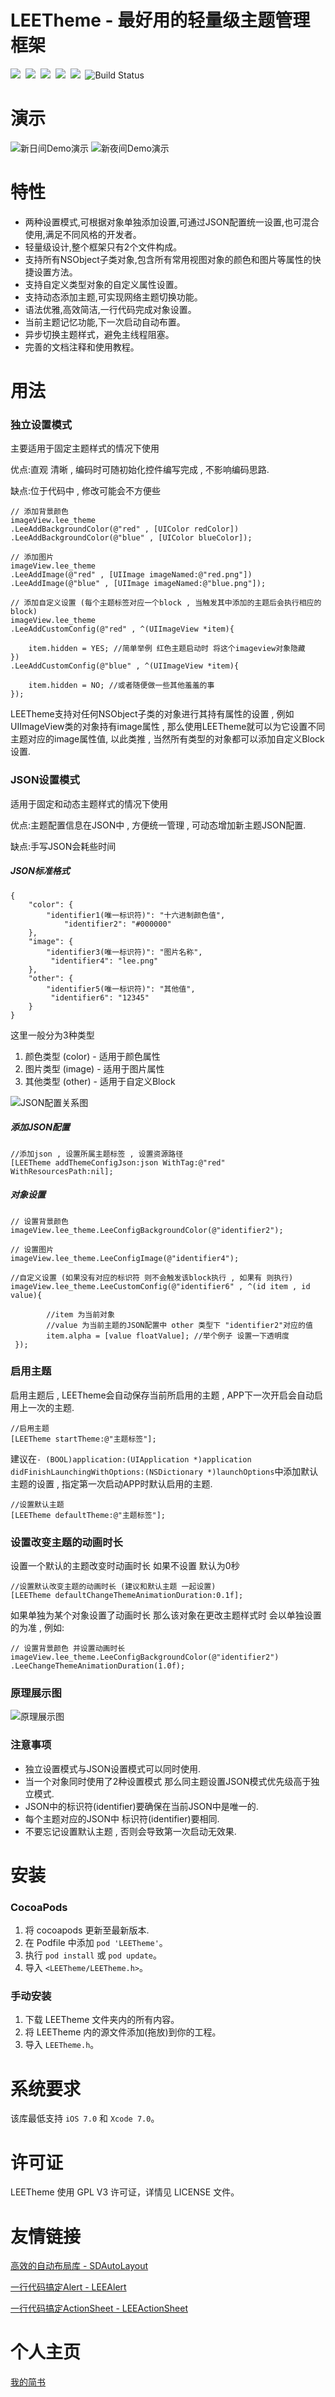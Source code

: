 
# LEETheme - 最好用的轻量级主题管理框架

[![](https://img.shields.io/aur/license/yaourt.svg?maxAge=2592000)](https://github.com/lixiang1994/LEETheme/blob/master/LICENSE)&nbsp;
[![](http://img.shields.io/cocoapods/v/LEETheme.svg?style=flat)](http://cocoapods.org/?q=LEETheme)&nbsp;
[![](http://img.shields.io/cocoapods/v/LEETheme.svg?style=flat)](http://cocoapods.org/?q=LEETheme)&nbsp;
[![](http://img.shields.io/cocoapods/p/LEETheme.svg?style=flat)](http://cocoapods.org/?q=LEETheme)&nbsp;
[![](https://img.shields.io/badge/support-iOS7%2B-blue.svg?style=flat)](https://www.apple.com/nl/ios/)&nbsp;
![Build Status](https://travis-ci.org/lixiang1994/LEETheme.svg?branch=master)&nbsp;



演示
==============
![新日间Demo演示](https://github.com/lixiang1994/LEETheme/blob/master/日间演示.gif)
![新夜间Demo演示](https://github.com/lixiang1994/LEETheme/blob/master/夜间演示.gif)



特性
==============
- 两种设置模式,可根据对象单独添加设置,可通过JSON配置统一设置,也可混合使用,满足不同风格的开发者。
- 轻量级设计,整个框架只有2个文件构成。
- 支持所有NSObject子类对象,包含所有常用视图对象的颜色和图片等属性的快捷设置方法。
- 支持自定义类型对象的自定义属性设置。
- 支持动态添加主题,可实现网络主题切换功能。
- 语法优雅,高效简洁,一行代码完成对象设置。
- 当前主题记忆功能,下一次启动自动布置。
- 异步切换主题样式，避免主线程阻塞。
- 完善的文档注释和使用教程。


用法
==============

### 独立设置模式

主要适用于固定主题样式的情况下使用
 
 优点:直观 清晰 , 编码时可随初始化控件编写完成 , 不影响编码思路.
 
 缺点:位于代码中 , 修改可能会不方便些


	// 添加背景颜色
	imageView.lee_theme
    .LeeAddBackgroundColor(@"red" , [UIColor redColor])
    .LeeAddBackgroundColor(@"blue" , [UIColor blueColor]);
	
	// 添加图片
	imageView.lee_theme
    .LeeAddImage(@"red" , [UIImage imageNamed:@"red.png"])
    .LeeAddImage(@"blue" , [UIImage imageNamed:@"blue.png"]);
	
	// 添加自定义设置 (每个主题标签对应一个block , 当触发其中添加的主题后会执行相应的block)
	imageView.lee_theme
    .LeeAddCustomConfig(@"red" , ^(UIImageView *item){
        
        item.hidden = YES; //简单举例 红色主题启动时 将这个imageview对象隐藏
    })
    .LeeAddCustomConfig(@"blue" , ^(UIImageView *item){
        
        item.hidden = NO; //或者随便做一些其他羞羞的事
    });


LEETheme支持对任何NSObject子类的对象进行其持有属性的设置 , 例如UIImageView类的对象持有image属性 , 那么使用LEETheme就可以为它设置不同主题对应的image属性值, 以此类推 , 当然所有类型的对象都可以添加自定义Block设置.

### JSON设置模式
	
适用于固定和动态主题样式的情况下使用
 
 优点:主题配置信息在JSON中 , 方便统一管理 , 可动态增加新主题JSON配置.
 
 缺点:手写JSON会耗些时间 

##### JSON标准格式

	{
		"color": {
		   	"identifier1(唯一标识符)": "十六进制颜色值",
		    	"identifier2": "#000000"
		},
		"image": {
			"identifier3(唯一标识符)": "图片名称",
			 "identifier4": "lee.png"
		},
		"other": {
			"identifier5(唯一标识符)": "其他值",
			 "identifier6": "12345"
		}
	}

这里一般分为3种类型

1. 颜色类型 (color) - 适用于颜色属性
2. 图片类型 (image) - 适用于图片属性
3. 其他类型 (other) - 适用于自定义Block

![JSON配置关系图](https://github.com/lixiang1994/LEETheme/blob/master/JSON配置关系图.png)

##### 添加JSON配置

	//添加json , 设置所属主题标签 , 设置资源路径 
	[LEETheme addThemeConfigJson:json WithTag:@"red" WithResourcesPath:nil];

##### 对象设置

	// 设置背景颜色
	imageView.lee_theme.LeeConfigBackgroundColor(@"identifier2");
	
	// 设置图片
	imageView.lee_theme.LeeConfigImage(@"identifier4");

	//自定义设置 (如果没有对应的标识符 则不会触发该block执行 , 如果有 则执行)
	imageView.lee_theme.LeeCustomConfig(@"identifier6" , ^(id item , id value){
        	
        	//item 为当前对象
        	//value 为当前主题的JSON配置中 other 类型下 "identifier2"对应的值
        	item.alpha = [value floatValue]; //举个例子 设置一下透明度
	 });

### 启用主题

启用主题后 , LEETheme会自动保存当前所启用的主题 , APP下一次开启会自动启用上一次的主题.

	//启用主题
	[LEETheme startTheme:@"主题标签"];
	
建议在`- (BOOL)application:(UIApplication *)application didFinishLaunchingWithOptions:(NSDictionary *)launchOptions`中添加默认主题的设置 , 指定第一次启动APP时默认启用的主题.	
	
	//设置默认主题
	[LEETheme defaultTheme:@"主题标签"];
	
### 设置改变主题的动画时长

设置一个默认的主题改变时动画时长 如果不设置 默认为0秒
	
	//设置默认改变主题的动画时长 (建议和默认主题 一起设置)
	[LEETheme defaultChangeThemeAnimationDuration:0.1f];

如果单独为某个对象设置了动画时长 那么该对象在更改主题样式时 会以单独设置的为准 , 例如:

	// 设置背景颜色 并设置动画时长
	imageView.lee_theme.LeeConfigBackgroundColor(@"identifier2")
	.LeeChangeThemeAnimationDuration(1.0f);
	

### 原理展示图

![原理展示图](https://github.com/lixiang1994/LEETheme/blob/master/LEETheme原理展示图.png)

### 注意事项

- 独立设置模式与JSON设置模式可以同时使用.
- 当一个对象同时使用了2种设置模式 那么同主题设置JSON模式优先级高于独立模式.
- JSON中的标识符(identifier)要确保在当前JSON中是唯一的.
- 每个主题对应的JSON中 标识符(identifier)要相同.
- 不要忘记设置默认主题 , 否则会导致第一次启动无效果.

安装
==============

### CocoaPods

1. 将 cocoapods 更新至最新版本.
2. 在 Podfile 中添加 `pod 'LEETheme'`。
3. 执行 `pod install` 或 `pod update`。
4. 导入 `<LEETheme/LEETheme.h>`。

### 手动安装

1. 下载 LEETheme 文件夹内的所有内容。
2. 将 LEETheme 内的源文件添加(拖放)到你的工程。
3. 导入 `LEETheme.h`。

系统要求
==============
该库最低支持 `iOS 7.0` 和 `Xcode 7.0`。


许可证
==============
LEETheme 使用 GPL V3 许可证，详情见 LICENSE 文件。

友情链接
==============
[高效的自动布局库 - SDAutoLayout](https://github.com/gsdios/SDAutoLayout)

[一行代码搞定Alert - LEEAlert](https://github.com/lixiang1994/LEEAlert)

[一行代码搞定ActionSheet - LEEActionSheet](https://github.com/lixiang1994/LEEActionSheet)

个人主页
==============
[我的简书](http://www.jianshu.com/users/a6da0db100c8)
